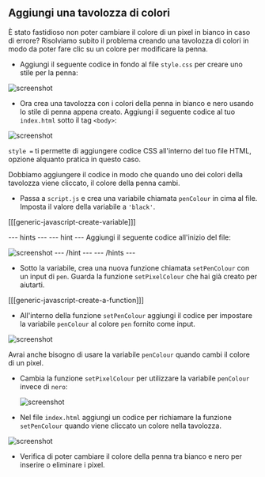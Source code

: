 ## Aggiungi una tavolozza di colori

È stato fastidioso non poter cambiare il colore di un pixel in bianco in caso di errore? Risolviamo subito il problema creando una tavolozza di colori in modo da poter fare clic su un colore per modificare la penna.

+ Aggiungi il seguente codice in fondo al file `style.css` per creare uno stile per la penna:

![screenshot](images/pixel-art-pen.png)

+ Ora crea una tavolozza con i colori della penna in bianco e nero usando lo stile di penna appena creato. Aggiungi il seguente codice al tuo ` index.html` sotto il tag `<body>`:

![screenshot](images/pixel-art-palette.png)

` style = ` ti permette di aggiungere codice CSS all'interno del tuo file HTML, opzione alquanto pratica in questo caso.

Dobbiamo aggiungere il codice in modo che quando uno dei colori della tavolozza viene cliccato, il colore della penna cambi.

+ Passa a `script.js` e crea una variabile chiamata `penColour` in cima al file. Imposta il valore della variabile a `'black'`.

[[[generic-javascript-create-variable]]]

\--- hints \--- \--- hint \--- Aggiungi il seguente codice all'inizio del file:

![screenshot](images/pixel-art-pencolour.png) \--- /hint \--- \--- /hints \---

+ Sotto la variabile, crea una nuova funzione chiamata `setPenColour` con un input di `pen`. Guarda la funzione `setPixelColour` che hai già creato per aiutarti.

[[[generic-javascript-create-a-function]]]

+ All'interno della funzione `setPenColour` aggiungi il codice per impostare la variabile `penColour` al colore `pen` fornito come input.

![screenshot](images/pixel-art-set-pen.png)

Avrai anche bisogno di usare la variabile `penColour` quando cambi il colore di un pixel.

+ Cambia la funzione `setPixelColour` per utilizzare la variabile `penColour` invece di `nero`:
    
    ![screenshot](images/pixel-art-use-pen.png)

+ Nel file `index.html` aggiungi un codice per richiamare la funzione `setPenColour` quando viene cliccato un colore nella tavolozza.

![screenshot](images/pixel-art-palette-onclick.png)

+ Verifica di poter cambiare il colore della penna tra bianco e nero per inserire o eliminare i pixel.